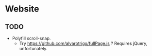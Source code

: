 # Website

## TODO

* Polyfill scroll-snap.
  * Try https://github.com/alvarotrigo/fullPage.js ? Requires jQuery, unfortunately.
